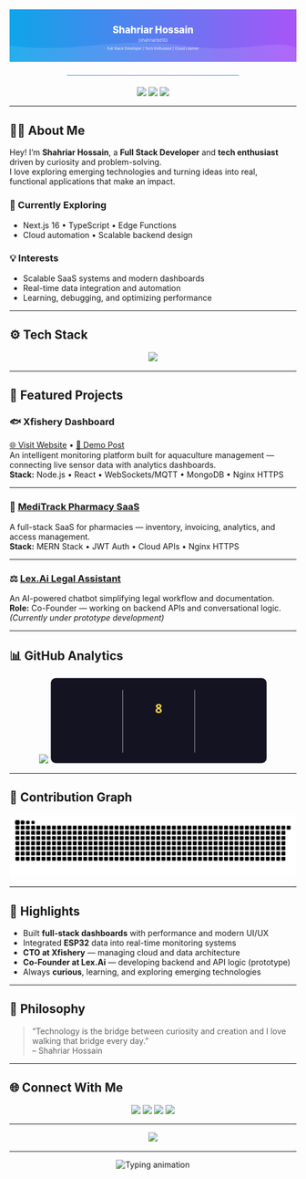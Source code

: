 <!-- Profile README for shahriarbd10 -->
<!--let's go -->

<div align="center">
  <svg viewBox="0 0 1200 220" xmlns="http://www.w3.org/2000/svg" role="img" aria-label="Shahriar Hossain (shahriarbd10) — Full Stack Developer | Tech Enthusiast" style="width:100%;height:auto;max-height:220px;">
    <defs>
      <linearGradient id="bgGrad" x1="0" x2="1" y1="0" y2="0">
        <stop stop-color="#0ea5e9" offset="0%"/>
        <stop stop-color="#a855f7" offset="100%"/>
      </linearGradient>
    </defs>
    <rect width="1200" height="220" fill="url(#bgGrad)"/>
    <path d="M0,150 C240,190 460,110 720,150 C980,190 1100,120 1200,160 L1200,220 L0,220 Z" fill="rgba(255,255,255,0.1)"/>
    <text x="50%" y="100" text-anchor="middle" fill="#fff" font-size="40" font-weight="800">Shahriar Hossain</text>
    <text x="50%" y="135" text-anchor="middle" fill="#e2e8f0" font-size="18">(shahriarbd10)</text>
    <text x="50%" y="168" text-anchor="middle" fill="#f9fafb" font-size="15">Full Stack Developer | Tech Enthusiast | Cloud Learner</text>
  </svg>
  <hr style="border: 0; height: 1px; background: linear-gradient(90deg, #0ea5e9, #a855f7, #0ea5e9); margin: 20px 0; width: 60%;">
</div>

<div align="center">
  <img src="https://img.shields.io/badge/Location-Dhaka%2C%20Bangladesh-0ea5e9?style=for-the-badge&logo=google-maps&logoColor=white"/>
  <a href="https://shahriarbd.com"><img src="https://img.shields.io/badge/Portfolio-shahriarbd.com-a855f7?style=for-the-badge&logo=google-chrome&logoColor=white"/></a>
  <a href="mailto:shahriarsgr@gmail.com"><img src="https://img.shields.io/badge/Email-Contact-ef4444?style=for-the-badge&logo=gmail&logoColor=white"/></a>
</div>

---

## 👨‍💻 About Me
Hey! I’m **Shahriar Hossain**, a **Full Stack Developer** and **tech enthusiast** driven by curiosity and problem-solving.  
I love exploring emerging technologies and turning ideas into real, functional applications that make an impact.

### 🌱 Currently Exploring
- Next.js 16 • TypeScript • Edge Functions  
- Cloud automation • Scalable backend design  

### 💡 Interests
- Scalable SaaS systems and modern dashboards  
- Real-time data integration and automation  
- Learning, debugging, and optimizing performance  

---

## ⚙️ Tech Stack
<div align="center">
  <img src="https://skillicons.dev/icons?i=js,ts,react,nextjs,nodejs,express,mongodb,php,mysql,python,flutter,dart,aws,nginx,arduino,git,vscode" />
</div>

---

## 🚀 Featured Projects

### 🐟 Xfishery Dashboard  
[🌐 Visit Website](https://xfishery.com) • [🎥 Demo Post](https://www.linkedin.com/posts/shahriarbd10_iot-aquaculture-smartaquaculture-activity-7386217565359915008-tkKs)  
An intelligent monitoring platform built for aquaculture management — connecting live sensor data with analytics dashboards.  
**Stack:** Node.js • React • WebSockets/MQTT • MongoDB • Nginx HTTPS  

---

### 💊 [MediTrack Pharmacy SaaS](https://meditrack-v1.vercel.app)  
A full-stack SaaS for pharmacies — inventory, invoicing, analytics, and access management.  
**Stack:** MERN Stack • JWT Auth • Cloud APIs • Nginx HTTPS  

---

### ⚖️ [Lex.Ai Legal Assistant](#)  
An AI-powered chatbot simplifying legal workflow and documentation.  
**Role:** Co-Founder — working on backend APIs and conversational logic.  
*(Currently under prototype development)*  

---

## 📊 GitHub Analytics
<div align="center">
  <img src="https://github-readme-stats.vercel.app/api?username=shahriarbd10&show_icons=true&theme=radical&hide_border=true&border_radius=12" height="150" />
  <img src="./assets/streak.svg" alt="GitHub Streak" height="150" />
</div>

---

## 🐍 Contribution Graph
<div align="center">
  <picture>
    <source media="(prefers-color-scheme: dark)" srcset="https://raw.githubusercontent.com/shahriarbd10/shahriarbd10/output/github-contribution-grid-snake-dark.svg" />
    <source media="(prefers-color-scheme: light)" srcset="https://raw.githubusercontent.com/shahriarbd10/shahriarbd10/output/github-contribution-grid-snake.svg" />
    <img alt="snake animation" src="https://raw.githubusercontent.com/shahriarbd10/shahriarbd10/output/github-contribution-grid-snake.svg" />
  </picture>
</div>

---

## 🧩 Highlights
- Built **full-stack dashboards** with performance and modern UI/UX  
- Integrated **ESP32** data into real-time monitoring systems  
- **CTO at Xfishery** — managing cloud and data architecture  
- **Co-Founder at Lex.Ai** — developing backend and API logic (prototype)  
- Always **curious**, learning, and exploring emerging technologies  

---

## 💬 Philosophy
> “Technology is the bridge between curiosity and creation and I love walking that bridge every day.”  
> – Shahriar Hossain  

---

## 🌐 Connect With Me
<div align="center">
  <a href="mailto:shahriarsgr@gmail.com"><img src="https://img.shields.io/badge/Email-ef4444?style=for-the-badge&logo=gmail&logoColor=white"/></a>
  <a href="https://linkedin.com/in/shahriarhossain"><img src="https://img.shields.io/badge/LinkedIn-0A66C2?style=for-the-badge&logo=linkedin&logoColor=white"/></a>
  <a href="https://github.com/shahriarbd10"><img src="https://img.shields.io/badge/GitHub-181717?style=for-the-badge&logo=github&logoColor=white"/></a>
  <a href="https://shahriarbd.com"><img src="https://img.shields.io/badge/Portfolio-0ea5e9?style=for-the-badge&logo=google-chrome&logoColor=white"/></a>
</div>

---

<div align="center">
  <img src="https://komarev.com/ghpvc/?username=shahriarbd10&label=Profile%20Views&style=for-the-badge&color=0ea5e9"/>
</div>

---

<div align="center">
  <img src="https://readme-typing-svg.demolab.com?font=Inter&size=20&duration=3000&pause=800&color=A855F7&center=true&vCenter=true&width=600&lines=Exploring+Technology+with+Curiosity;Building+Scalable+Full+Stack+Applications;Learning%2C+Fixing%2C+and+Improving+Every+Day" alt="Typing animation"/>
</div>
